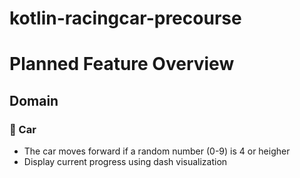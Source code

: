 # kotlin-racingcar-precourse

# Planned Feature Overview
## Domain
### 🚗 Car
- The car moves forward if a random number (0-9) is 4 or heigher
- Display current progress using dash visualization
